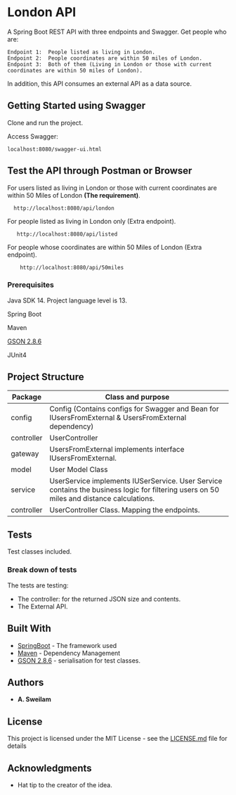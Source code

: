 # London API

A Spring Boot REST API with three endpoints and Swagger. Get people who are:

    Endpoint 1:  People listed as living in London.
    Endpoint 2:  People coordinates are within 50 miles of London.
    Endpoint 3:  Both of them (Living in London or those with current coordinates are within 50 miles of London).

In addition, this API consumes an external API as a data source.

## Getting Started using Swagger

Clone and run the project.

Access Swagger:

    localhost:8080/swagger-ui.html
    
## Test the API through Postman or Browser

For users listed as living in London or those with current coordinates are within 50 Miles of London **(The requirement)**.
 
      http://localhost:8080/api/london  

For people listed as living in London only (Extra endpoint).

       http://localhost:8080/api/listed
       
For people whose coordinates are within 50 Miles of London (Extra endpoint).

        http://localhost:8080/api/50miles           

### Prerequisites

Java SDK 14. Project language level is 13.

Spring Boot

Maven

[GSON 2.8.6](https://mvnrepository.com/artifact/com.google.code.gson/gson/2.8.6)

JUnit4

## Project Structure
| Package                                          | Class and purpose                                    | 
| ------------------------------------------------ | ---------------------------------------- |
| config                                           | Config (Contains configs for Swagger and Bean for IUsersFromExternal & UsersFromExternal dependency) | 
| controller                                       | UserController                             |
| gateway                                          | UsersFromExternal implements interface IUsersFromExternal.           |
| model                                            | User Model Class                                |
| service                                          | UserService implements IUSerService. User Service contains the business logic for filtering users on 50 miles and distance calculations.  |
| controller                                       | UserController Class. Mapping the endpoints.                   |

 

## Tests

Test classes included.

### Break down of tests

The tests are testing:
 - The controller: for the returned JSON size and contents.
 - The External API.

## Built With

* [SpringBoot](https://start.spring.io/) - The framework used
* [Maven](https://maven.apache.org/) - Dependency Management
* [GSON 2.8.6](https://mvnrepository.com/artifact/com.google.code.gson/gson/2.8.6) - serialisation for test classes. 

## Authors

* **A. Sweilam** 

## License

This project is licensed under the MIT License - see the [LICENSE.md](LICENSE.md) file for details

## Acknowledgments

* Hat tip to the creator of the idea.